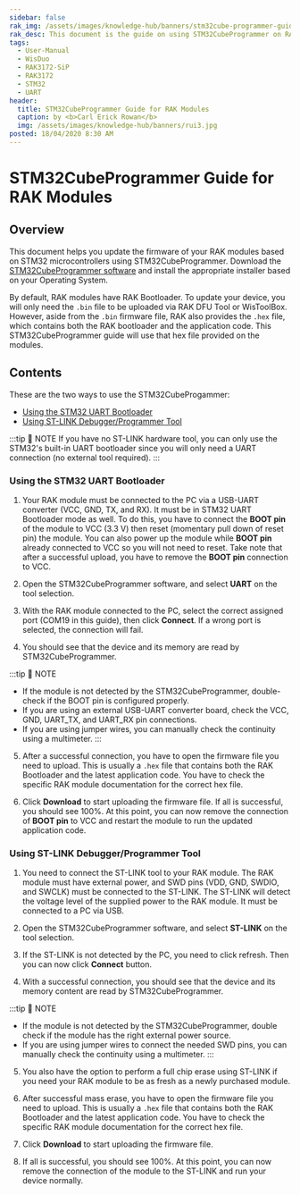 ```yaml
---
sidebar: false
rak_img: /assets/images/knowledge-hub/banners/stm32cube-programmer-guide.jpg
rak_desc: This document is the guide on using STM32CubeProgrammer on RAK Modules.
tags:
  - User-Manual
  - WisDuo
  - RAK3172-SiP
  - RAK3172
  - STM32
  - UART
header:
  title: STM32CubeProgrammer Guide for RAK Modules
  caption: by <b>Carl Erick Rowan</b>
  img: /assets/images/knowledge-hub/banners/rui3.jpg
posted: 18/04/2020 8:30 AM
---
```


# STM32CubeProgrammer Guide for RAK Modules

## Overview

This document helps you update the firmware of your RAK modules based on STM32 microcontrollers using STM32CubeProgrammer. Download the [STM32CubeProgrammer software](https://www.st.com/en/development-tools/stm32cubeprog.html#st-get-software) and install the appropriate installer based on your Operating System.

By default, RAK modules have RAK Bootloader. To update your device, you will only need the `.bin` file to be uploaded via RAK DFU Tool or WisToolBox. However, aside from the `.bin` firmware file, RAK also provides the `.hex` file, which contains both the RAK bootloader and the application code. This STM32CubeProgrammer guide will use that hex file provided on the modules.

## Contents

These are the two ways to use the STM32CubeProgammer:

* [Using the STM32 UART Bootloader](/Knowledge-Hub/Learn/STM32Cube-Programmer-Guide/#using-the-stm32-uart-bootloadern)
* [Using ST-LINK Debugger/Programmer Tool](/Knowledge-Hub/Learn/STM32Cube-Programmer-Guide/#using-st-link-debugger-programmer-tool)

:::tip 📝 NOTE
If you have no ST-LINK hardware tool, you can only use the STM32's built-in UART bootloader since you will only need a UART connection (no external tool required).
:::

### Using the STM32 UART Bootloader

1. Your RAK module must be connected to the PC via a USB-UART converter (VCC, GND, TX, and RX). It must be in STM32 UART Bootloader mode as well. To do this, you have to connect the **BOOT pin** of the module to VCC (3.3&nbsp;V) then reset (momentary pull down of reset pin) the module. You can also power up the module while **BOOT pin** already connected to VCC so you will not need to reset. Take note that after a successful upload, you have to remove the **BOOT pin** connection to VCC.

<rk-img
  src="/assets/images/knowledge-hub/learn/stm32cubeprogrammer/boot_pin.png"
  width="80%"
  caption="RAK3172 Boot Pin to VCC"
/>

<rk-img
  src="/assets/images/knowledge-hub/learn/stm32cubeprogrammer/rak3172-sip.png"
  width="80%"
  caption="RAK3172-SiP Boot Pin to VCC"
/>

2. Open the STM32CubeProgrammer software, and select **UART** on the tool selection.

<rk-img
  src="/assets/images/knowledge-hub/learn/stm32cubeprogrammer/tool_select.png"
  width="100%"
  caption="Select UART"
/>

3. With the RAK module connected to the PC, select the correct assigned port (COM19 in this guide), then click **Connect**. If a wrong port is selected, the connection will fail.

<rk-img
  src="/assets/images/knowledge-hub/learn/stm32cubeprogrammer/port_select.png"
  width="100%"
  caption="Select COM port"
/>

4. You should see that the device and its memory are read by STM32CubeProgrammer.

:::tip 📝 NOTE
- If the module is not detected by the STM32CubeProgrammer, double-check if the BOOT pin is configured properly.
- If you are using an external USB-UART converter board, check the VCC, GND, UART_TX, and UART_RX pin connections.
- If you are using jumper wires, you can manually check the continuity using a multimeter.
:::

<rk-img
  src="/assets/images/knowledge-hub/learn/stm32cubeprogrammer/connection.png"
  width="100%"
  caption="Successful Device Connection"
/>

5. After a successful connection, you have to open the firmware file you need to upload. This is usually a `.hex` file that contains both the RAK Bootloader and the latest application code. You have to check the specific RAK module documentation for the correct hex file.

<rk-img
  src="/assets/images/knowledge-hub/learn/stm32cubeprogrammer/open_file_button.png"
  width="100%"
  caption="Opening the firmware file to upload"
/>

<rk-img
  src="/assets/images/knowledge-hub/learn/stm32cubeprogrammer/open_file.png"
  width="100%"
  caption="Selecting the correct .hex file"
/>

6. Click **Download** to start uploading the firmware file. If all is successful, you should see 100%. At this point, you can now remove the connection of **BOOT pin** to VCC and restart the module to run the updated application code.

<rk-img
  src="/assets/images/knowledge-hub/learn/stm32cubeprogrammer/download.png"
  width="100%"
  caption="Successful firmware upload"
/>

### Using ST-LINK Debugger/Programmer Tool

1. You need to connect the ST-LINK tool to your RAK module. The RAK module must have external power, and SWD pins (VDD, GND, SWDIO, and SWCLK) must be connected to the ST-LINK. The ST-LINK will detect the voltage level of the supplied power to the RAK module. It must be connected to a PC via USB.

<rk-img
  src="/assets/images/knowledge-hub/learn/stm32cubeprogrammer/st_link.png"
  width="60%"
  caption="STLINK V2 and SWD pinout label"
/>

2. Open the STM32CubeProgrammer software, and select **ST-LINK** on the tool selection.

<rk-img
  src="/assets/images/knowledge-hub/learn/stm32cubeprogrammer/stlink_selection.png"
  width="100%"
  caption="Select ST-LINK"
/>

3. If the ST-LINK is not detected by the PC, you need to click refresh. Then you can now click **Connect** button.

<rk-img
  src="/assets/images/knowledge-hub/learn/stm32cubeprogrammer/stlink_refresh.png"
  width="100%"
  caption="Refresh button to detect ST-LINK"
/>

4. With a successful connection, you should see that the device and its memory content are read by STM32CubeProgrammer.

:::tip 📝 NOTE
- If the module is not detected by the STM32CubeProgrammer, double check if the module has the right external power source.
- If you are using jumper wires to connect the needed SWD pins, you can manually check the continuity using a multimeter.
:::

<rk-img
  src="/assets/images/knowledge-hub/learn/stm32cubeprogrammer/stlink_connect.png"
  width="100%"
  caption="Successful device connection"
/>

5. You also have the option to perform a full chip erase using ST-LINK if you need your RAK module to be as fresh as a newly purchased module.

<rk-img
  src="/assets/images/knowledge-hub/learn/stm32cubeprogrammer/stlink_erasebutton.png"
  width="100%"
  caption="Full chip erase"
/>

<rk-img
  src="/assets/images/knowledge-hub/learn/stm32cubeprogrammer/stlink_fullerase.png"
  width="100%"
  caption="Full chip erase"
/>

6. After successful mass erase, you have to open the firmware file you need to upload. This is usually a `.hex` file that contains both the RAK Bootloader and the latest application code. You have to check the specific RAK module documentation for the correct hex file.

<rk-img
  src="/assets/images/knowledge-hub/learn/stm32cubeprogrammer/stlink_openfile.png"
  width="100%"
  caption="Opening the firmware file to upload"
/>

<rk-img
  src="/assets/images/knowledge-hub/learn/stm32cubeprogrammer/stlink_binselection.png"
  width="100%"
  caption="Selecting the correct .hex file"
/>

7. Click **Download** to start uploading the firmware file.

<rk-img
  src="/assets/images/knowledge-hub/learn/stm32cubeprogrammer/stlink_downloadbutton.png"
  width="100%"
  caption="Upload the firmware using Download button"
/>

8. If all is successful, you should see 100%. At this point, you can now remove the connection of the module to the ST-LINK and run your device normally.

<rk-img
  src="/assets/images/knowledge-hub/learn/stm32cubeprogrammer/stlink_success.png"
  width="100%"
  caption="Successful Firmware Upload"
/>
